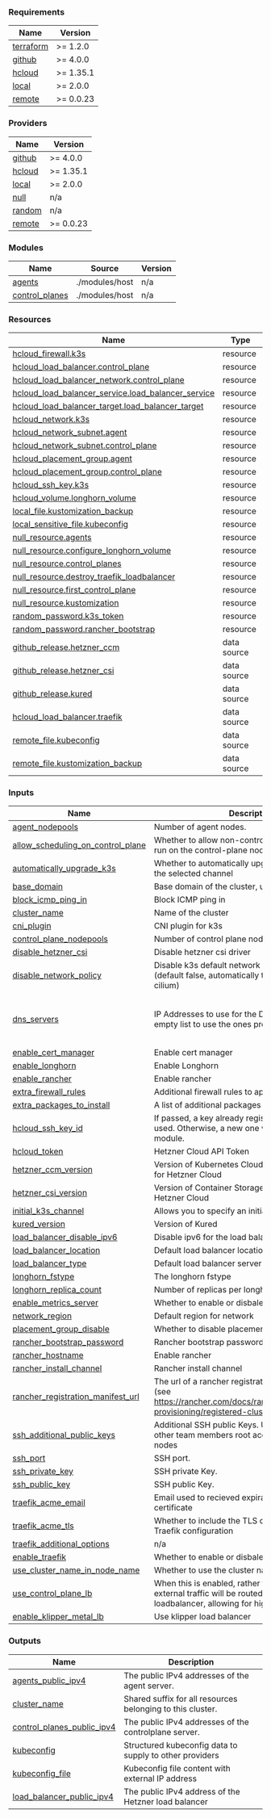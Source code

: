 <!-- BEGIN_TF_DOCS -->

### Requirements

| Name                                                                     | Version   |
| ------------------------------------------------------------------------ | --------- |
| <a name="requirement_terraform"></a> [terraform](#requirement_terraform) | >= 1.2.0  |
| <a name="requirement_github"></a> [github](#requirement_github)          | >= 4.0.0  |
| <a name="requirement_hcloud"></a> [hcloud](#requirement_hcloud)          | >= 1.35.1 |
| <a name="requirement_local"></a> [local](#requirement_local)             | >= 2.0.0  |
| <a name="requirement_remote"></a> [remote](#requirement_remote)          | >= 0.0.23 |

### Providers

| Name                                                      | Version   |
| --------------------------------------------------------- | --------- |
| <a name="provider_github"></a> [github](#provider_github) | >= 4.0.0  |
| <a name="provider_hcloud"></a> [hcloud](#provider_hcloud) | >= 1.35.1 |
| <a name="provider_local"></a> [local](#provider_local)    | >= 2.0.0  |
| <a name="provider_null"></a> [null](#provider_null)       | n/a       |
| <a name="provider_random"></a> [random](#provider_random) | n/a       |
| <a name="provider_remote"></a> [remote](#provider_remote) | >= 0.0.23 |

### Modules

| Name                                                                          | Source         | Version |
| ----------------------------------------------------------------------------- | -------------- | ------- |
| <a name="module_agents"></a> [agents](#module_agents)                         | ./modules/host | n/a     |
| <a name="module_control_planes"></a> [control_planes](#module_control_planes) | ./modules/host | n/a     |

### Resources

| Name                                                                                                                                                          | Type        |
| ------------------------------------------------------------------------------------------------------------------------------------------------------------- | ----------- |
| [hcloud_firewall.k3s](https://registry.terraform.io/providers/hetznercloud/hcloud/latest/docs/resources/firewall)                                             | resource    |
| [hcloud_load_balancer.control_plane](https://registry.terraform.io/providers/hetznercloud/hcloud/latest/docs/resources/load_balancer)                         | resource    |
| [hcloud_load_balancer_network.control_plane](https://registry.terraform.io/providers/hetznercloud/hcloud/latest/docs/resources/load_balancer_network)         | resource    |
| [hcloud_load_balancer_service.load_balancer_service](https://registry.terraform.io/providers/hetznercloud/hcloud/latest/docs/resources/load_balancer_service) | resource    |
| [hcloud_load_balancer_target.load_balancer_target](https://registry.terraform.io/providers/hetznercloud/hcloud/latest/docs/resources/load_balancer_target)    | resource    |
| [hcloud_network.k3s](https://registry.terraform.io/providers/hetznercloud/hcloud/latest/docs/resources/network)                                               | resource    |
| [hcloud_network_subnet.agent](https://registry.terraform.io/providers/hetznercloud/hcloud/latest/docs/resources/network_subnet)                               | resource    |
| [hcloud_network_subnet.control_plane](https://registry.terraform.io/providers/hetznercloud/hcloud/latest/docs/resources/network_subnet)                       | resource    |
| [hcloud_placement_group.agent](https://registry.terraform.io/providers/hetznercloud/hcloud/latest/docs/resources/placement_group)                             | resource    |
| [hcloud_placement_group.control_plane](https://registry.terraform.io/providers/hetznercloud/hcloud/latest/docs/resources/placement_group)                     | resource    |
| [hcloud_ssh_key.k3s](https://registry.terraform.io/providers/hetznercloud/hcloud/latest/docs/resources/ssh_key)                                               | resource    |
| [hcloud_volume.longhorn_volume](https://registry.terraform.io/providers/hetznercloud/hcloud/latest/docs/resources/volume)                                     | resource    |
| [local_file.kustomization_backup](https://registry.terraform.io/providers/hashicorp/local/latest/docs/resources/file)                                         | resource    |
| [local_sensitive_file.kubeconfig](https://registry.terraform.io/providers/hashicorp/local/latest/docs/resources/sensitive_file)                               | resource    |
| [null_resource.agents](https://registry.terraform.io/providers/hashicorp/null/latest/docs/resources/resource)                                                 | resource    |
| [null_resource.configure_longhorn_volume](https://registry.terraform.io/providers/hashicorp/null/latest/docs/resources/resource)                              | resource    |
| [null_resource.control_planes](https://registry.terraform.io/providers/hashicorp/null/latest/docs/resources/resource)                                         | resource    |
| [null_resource.destroy_traefik_loadbalancer](https://registry.terraform.io/providers/hashicorp/null/latest/docs/resources/resource)                           | resource    |
| [null_resource.first_control_plane](https://registry.terraform.io/providers/hashicorp/null/latest/docs/resources/resource)                                    | resource    |
| [null_resource.kustomization](https://registry.terraform.io/providers/hashicorp/null/latest/docs/resources/resource)                                          | resource    |
| [random_password.k3s_token](https://registry.terraform.io/providers/hashicorp/random/latest/docs/resources/password)                                          | resource    |
| [random_password.rancher_bootstrap](https://registry.terraform.io/providers/hashicorp/random/latest/docs/resources/password)                                  | resource    |
| [github_release.hetzner_ccm](https://registry.terraform.io/providers/integrations/github/latest/docs/data-sources/release)                                    | data source |
| [github_release.hetzner_csi](https://registry.terraform.io/providers/integrations/github/latest/docs/data-sources/release)                                    | data source |
| [github_release.kured](https://registry.terraform.io/providers/integrations/github/latest/docs/data-sources/release)                                          | data source |
| [hcloud_load_balancer.traefik](https://registry.terraform.io/providers/hetznercloud/hcloud/latest/docs/data-sources/load_balancer)                            | data source |
| [remote_file.kubeconfig](https://registry.terraform.io/providers/tenstad/remote/latest/docs/data-sources/file)                                                | data source |
| [remote_file.kustomization_backup](https://registry.terraform.io/providers/tenstad/remote/latest/docs/data-sources/file)                                      | data source |

### Inputs

| Name                                                                                                                                 | Description                                                                                                                                            | Type           | Default                                                        | Required |
| ------------------------------------------------------------------------------------------------------------------------------------ | ------------------------------------------------------------------------------------------------------------------------------------------------------ | -------------- | -------------------------------------------------------------- | :------: |
| <a name="input_agent_nodepools"></a> [agent_nodepools](#input_agent_nodepools)                                                       | Number of agent nodes.                                                                                                                                 | `list(any)`    | `[]`                                                           |    no    |
| <a name="input_allow_scheduling_on_control_plane"></a> [allow_scheduling_on_control_plane](#input_allow_scheduling_on_control_plane) | Whether to allow non-control-plane workloads to run on the control-plane nodes                                                                         | `bool`         | `false`                                                        |    no    |
| <a name="input_automatically_upgrade_k3s"></a> [automatically_upgrade_k3s](#input_automatically_upgrade_k3s)                         | Whether to automatically upgrade k3s based on the selected channel                                                                                     | `bool`         | `true`                                                         |    no    |
| <a name="input_base_domain"></a> [base_domain](#input_base_domain)                                                                   | Base domain of the cluster, used for reserve dns                                                                                                       | `string`       | `""`                                                           |    no    |
| <a name="input_block_icmp_ping_in"></a> [block_icmp_ping_in](#input_block_icmp_ping_in)                                              | Block ICMP ping in                                                                                                                                     | `bool`         | `false`                                                        |    no    |
| <a name="input_cluster_name"></a> [cluster_name](#input_cluster_name)                                                                | Name of the cluster                                                                                                                                    | `string`       | `"k3s"`                                                        |    no    |
| <a name="input_cni_plugin"></a> [cni_plugin](#input_cni_plugin)                                                                      | CNI plugin for k3s                                                                                                                                     | `string`       | `"flannel"`                                                    |    no    |
| <a name="input_control_plane_nodepools"></a> [control_plane_nodepools](#input_control_plane_nodepools)                               | Number of control plane nodes.                                                                                                                         | `list(any)`    | `[]`                                                           |    no    |
| <a name="input_disable_hetzner_csi"></a> [disable_hetzner_csi](#input_disable_hetzner_csi)                                           | Disable hetzner csi driver                                                                                                                             | `bool`         | `false`                                                        |    no    |
| <a name="input_disable_network_policy"></a> [disable_network_policy](#input_disable_network_policy)                                  | Disable k3s default network policy controller (default false, automatically true for calico and cilium)                                                | `bool`         | `false`                                                        |    no    |
| <a name="input_dns_servers"></a> [dns_servers](#input_dns_servers)                                                                   | IP Addresses to use for the DNS Servers, set to an empty list to use the ones provided by Hetzner                                                      | `list(string)` | <pre>[<br> "1.1.1.1",<br> " 1.0.0.1",<br> "8.8.8.8"<br>]</pre> |    no    |
| <a name="input_enable_cert_manager"></a> [enable_cert_manager](#input_enable_cert_manager)                                           | Enable cert manager                                                                                                                                    | `bool`         | `false`                                                        |    no    |
| <a name="input_enable_longhorn"></a> [enable_longhorn](#input_enable_longhorn)                                                       | Enable Longhorn                                                                                                                                        | `bool`         | `false`                                                        |    no    |
| <a name="input_enable_rancher"></a> [enable_rancher](#input_enable_rancher)                                                          | Enable rancher                                                                                                                                         | `bool`         | `false`                                                        |    no    |
| <a name="input_extra_firewall_rules"></a> [extra_firewall_rules](#input_extra_firewall_rules)                                        | Additional firewall rules to apply to the cluster                                                                                                      | `list(any)`    | `[]`                                                           |    no    |
| <a name="input_extra_packages_to_install"></a> [extra_packages_to_install](#input_extra_packages_to_install)                         | A list of additional packages to install on nodes                                                                                                      | `list(string)` | `[]`                                                           |    no    |
| <a name="input_hcloud_ssh_key_id"></a> [hcloud_ssh_key_id](#input_hcloud_ssh_key_id)                                                 | If passed, a key already registered within hetzner is used. Otherwise, a new one will be created by the module.                                        | `string`       | `null`                                                         |    no    |
| <a name="input_hcloud_token"></a> [hcloud_token](#input_hcloud_token)                                                                | Hetzner Cloud API Token                                                                                                                                | `string`       | n/a                                                            |   yes    |
| <a name="input_hetzner_ccm_version"></a> [hetzner_ccm_version](#input_hetzner_ccm_version)                                           | Version of Kubernetes Cloud Controller Manager for Hetzner Cloud                                                                                       | `string`       | `null`                                                         |    no    |
| <a name="input_hetzner_csi_version"></a> [hetzner_csi_version](#input_hetzner_csi_version)                                           | Version of Container Storage Interface driver for Hetzner Cloud                                                                                        | `string`       | `null`                                                         |    no    |
| <a name="input_initial_k3s_channel"></a> [initial_k3s_channel](#input_initial_k3s_channel)                                           | Allows you to specify an initial k3s channel                                                                                                           | `string`       | `"stable"`                                                     |    no    |
| <a name="input_kured_version"></a> [kured_version](#input_kured_version)                                                             | Version of Kured                                                                                                                                       | `string`       | `null`                                                         |    no    |
| <a name="input_load_balancer_disable_ipv6"></a> [load_balancer_disable_ipv6](#input_load_balancer_disable_ipv6)                      | Disable ipv6 for the load balancer                                                                                                                     | `bool`         | `false`                                                        |    no    |
| <a name="input_load_balancer_location"></a> [load_balancer_location](#input_load_balancer_location)                                  | Default load balancer location                                                                                                                         | `string`       | `"fsn1"`                                                       |    no    |
| <a name="input_load_balancer_type"></a> [load_balancer_type](#input_load_balancer_type)                                              | Default load balancer server type                                                                                                                      | `string`       | `"lb11"`                                                       |    no    |
| <a name="input_longhorn_fstype"></a> [longhorn_fstype](#input_longhorn_fstype)                                                       | The longhorn fstype                                                                                                                                    | `string`       | `"ext4"`                                                       |    no    |
| <a name="input_longhorn_replica_count"></a> [longhorn_replica_count](#input_longhorn_replica_count)                                  | Number of replicas per longhorn volume                                                                                                                 | `number`       | `3`                                                            |    no    |
| <a name="input_enable_metrics_server"></a> [enable_metrics_server](#input_enable_metrics_server)                                   | Whether to enable or disbale k3s mertric server                                                                                                        | `bool`         | `true`                                                         |    no    |
| <a name="input_network_region"></a> [network_region](#input_network_region)                                                          | Default region for network                                                                                                                             | `string`       | `"eu-central"`                                                 |    no    |
| <a name="input_placement_group_disable"></a> [placement_group_disable](#input_placement_group_disable)                               | Whether to disable placement groups                                                                                                                    | `bool`         | `false`                                                        |    no    |
| <a name="input_rancher_bootstrap_password"></a> [rancher_bootstrap_password](#input_rancher_bootstrap_password)                      | Rancher bootstrap password                                                                                                                             | `string`       | `""`                                                           |    no    |
| <a name="input_rancher_hostname"></a> [rancher_hostname](#input_rancher_hostname)                                                    | Enable rancher                                                                                                                                         | `string`       | `"rancher.example.com"`                                        |    no    |
| <a name="input_rancher_install_channel"></a> [rancher_install_channel](#input_rancher_install_channel)                               | Rancher install channel                                                                                                                                | `string`       | `"latest"`                                                     |    no    |
| <a name="input_rancher_registration_manifest_url"></a> [rancher_registration_manifest_url](#input_rancher_registration_manifest_url) | The url of a rancher registration manifest to apply. (see https://rancher.com/docs/rancher/v2.6/en/cluster-provisioning/registered-clusters/)          | `string`       | `""`                                                           |    no    |
| <a name="input_ssh_additional_public_keys"></a> [ssh_additional_public_keys](#input_ssh_additional_public_keys)                      | Additional SSH public Keys. Use them to grant other team members root access to your cluster nodes                                                     | `list(string)` | `[]`                                                           |    no    |
| <a name="input_ssh_port"></a> [ssh_port](#input_ssh_port)                                                                            | SSH port.                                                                                                                                              | `number`       | `22`                                                           |    no    |
| <a name="input_ssh_private_key"></a> [ssh_private_key](#input_ssh_private_key)                                                       | SSH private Key.                                                                                                                                       | `string`       | n/a                                                            |   yes    |
| <a name="input_ssh_public_key"></a> [ssh_public_key](#input_ssh_public_key)                                                          | SSH public Key.                                                                                                                                        | `string`       | n/a                                                            |   yes    |
| <a name="input_traefik_acme_email"></a> [traefik_acme_email](#input_traefik_acme_email)                                              | Email used to recieved expiration notice for certificate                                                                                               | `string`       | `false`                                                        |    no    |
| <a name="input_traefik_acme_tls"></a> [traefik_acme_tls](#input_traefik_acme_tls)                                                    | Whether to include the TLS configuration with the Traefik configuration                                                                                | `bool`         | `false`                                                        |    no    |
| <a name="input_traefik_additional_options"></a> [traefik_additional_options](#input_traefik_additional_options)                      | n/a                                                                                                                                                    | `list(string)` | `[]`                                                           |    no    |
| <a name="input_enable_traefik"></a> [enable_traefik](#input_enable_traefik)                                                       | Whether to enable or disbale k3s traefik installation                                                                                                  | `bool`         | `true`                                                         |    no    |
| <a name="input_use_cluster_name_in_node_name"></a> [use_cluster_name_in_node_name](#input_use_cluster_name_in_node_name)             | Whether to use the cluster name in the node name                                                                                                       | `bool`         | `true`                                                         |    no    |
| <a name="input_use_control_plane_lb"></a> [use_control_plane_lb](#input_use_control_plane_lb)                                        | When this is enabled, rather than the first node, all external traffic will be routed via a control-plane loadbalancer, allowing for high availability | `bool`         | `false`                                                        |    no    |
| <a name="input_enable_klipper_metal_lb"></a> [enable_klipper_metal_lb](#input_enable_klipper_metal_lb)                                                          | Use klipper load balancer                                                                                                                              | `bool`         | `false`                                                        |    no    |

### Outputs

| Name                                                                                                              | Description                                                |
| ----------------------------------------------------------------------------------------------------------------- | ---------------------------------------------------------- |
| <a name="output_agents_public_ipv4"></a> [agents_public_ipv4](#output_agents_public_ipv4)                         | The public IPv4 addresses of the agent server.             |
| <a name="output_cluster_name"></a> [cluster_name](#output_cluster_name)                                           | Shared suffix for all resources belonging to this cluster. |
| <a name="output_control_planes_public_ipv4"></a> [control_planes_public_ipv4](#output_control_planes_public_ipv4) | The public IPv4 addresses of the controlplane server.      |
| <a name="output_kubeconfig"></a> [kubeconfig](#output_kubeconfig)                                                 | Structured kubeconfig data to supply to other providers    |
| <a name="output_kubeconfig_file"></a> [kubeconfig_file](#output_kubeconfig_file)                                  | Kubeconfig file content with external IP address           |
| <a name="output_load_balancer_public_ipv4"></a> [load_balancer_public_ipv4](#output_load_balancer_public_ipv4)    | The public IPv4 address of the Hetzner load balancer       |

<!-- END_TF_DOCS -->

